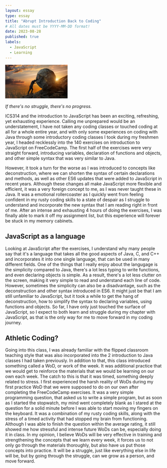 ```yaml
---
layout: essay
type: essay
title: "Abrupt Introduction Back to Coding"
# All dates must be YYYY-MM-DD format!
date: 2023-08-28
published: true
labels:
  - JavaScript
  - Learning
---
```


<img width="200px" class="rounded float-start pe-4" src="/img/struggle.png">

*If there's no struggle, there's no progress.*

ICS314 and the introduction to JavaScript has been an exciting, refreshing, yet exhausting experience. Calling me unprepared would be an understatement, I have not taken any coding classes or touched coding at all for a whole entire year, and with only some experiences on coding with Java through some introductory coding classes I took during my freshmen year, I headed recklessly into the 140 exercises on introduction to JavaScript on FreeCodeCamp. The first half of the exercises were very straight forward, introducing variables, declaration of functions and objects, and other simple syntax that was very similar to Java. 

However, it took a turn for the worse as I was introduced to concepts like deconstruction, where we can shorten the syntax of certain declarations and methods, as well as other ES6 updates that were added to JavaScript in recent years. Although these changes all make JavaScript more flexible and efficient, it was a very foreign concept to me, as I was never taught these in Java. It was a emotional rollercoaster as I quickly went from feeling confident in my rusty coding skills to a state of despair as I struggle to understand and incorporate the new syntax that I am reading right in front of me. After an intense and exhausting 4 hours of doing the exercises, I was finally able to mark it off my assignment list, but this experience will forever be stuck in my memory cabinets. 

## JavaScript as a language

Looking at JavaScript after the exercises, I understand why many people say that it's a language that takes all the good aspects of Java, C, and C++ and incorporates it into one single language, that can  be used in many different fields. One of the things that I really enjoy about the langugage is the simplicity compared to Java, there's a lot less typing to write functions, and even declaring objects is simple. As a result, there's a lot less clutter on the screen, making it very simple to read and understand each line of code. However, sometimes the simplicity can also be a disadvantage, such as the deconstruction and other syntax introduced in ES6. It might just be that I am still unfamiliar to JavaScript, but it took a while to get the hang of deconstruction, how to simplify the syntax to declaring variables, using functions and objects. So far, I have only just touched the surface of JavaScript, so I expect to both learn and struggle during my chapter with JavaScript, as that is the only way for me to move forward in my coding journey. 

## Athletic Coding?

Going into this class, I was already familiar with the flipped classroom teaching style that was also incorporated into the 2 introduction to Java classes I had taken previously. In addition to that, this class introduced something called a WoD, or work of the week. It was additional practice that we would get to reinforce the materials that we would be learning on our own each week. The catch to this is that it was timed, something deeply related to stress. I first experienced the harsh reality of WoDs during my first practice WoD that we were supposed to do on our own after completing the FreeCodeCamp exercises. It was a very simple programming question, that asked us to write a simple program, but as soon as I started the stopwatch, my mind went completely blank as I stared at the question for a solid minute before I was able to start moving my fingers on the keyboard. It was a combination of my rusty coding skills, along with the stress of a timed activity that had stopped my brain from functioning. Although I was able to finish the question within the average rating, it still showed me how stressful and intense future WoDs can be, especially doing it in class. In my opinion, I believe WoDs will be very effective in training and strengthening the concepts that we learn every week, it forces us to not only go through the materials thoroughly, but also have us put those concepts into practice. It will be a struggle, just like everything else in life will be, but by going through the struggle, can we grow as a person, and move forward.  
